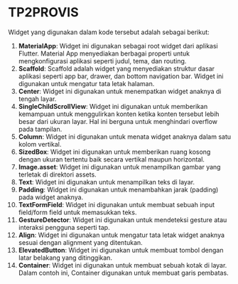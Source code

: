 # TP2PROVIS

Widget yang digunakan dalam kode tersebut adalah sebagai berikut:

1. **MaterialApp**: Widget ini digunakan sebagai root widget dari aplikasi Flutter. Material App menyediakan berbagai properti untuk mengkonfigurasi aplikasi seperti judul, tema, dan routing.
2. **Scaffold**: Scaffold adalah widget yang menyediakan struktur dasar aplikasi seperti app bar, drawer, dan bottom navigation bar. Widget ini digunakan untuk mengatur tata letak halaman.
3. **Center**: Widget ini digunakan untuk menempatkan widget anaknya di tengah layar.
4. **SingleChildScrollView**: Widget ini digunakan untuk memberikan kemampuan untuk menggulirkan konten ketika konten tersebut lebih besar dari ukuran layar. Hal ini berguna untuk menghindari overflow pada tampilan.
5. **Column**: Widget ini digunakan untuk menata widget anaknya dalam satu kolom vertikal.
6. **SizedBox**: Widget ini digunakan untuk memberikan ruang kosong dengan ukuran tertentu baik secara vertikal maupun horizontal.
7. **Image.asset**: Widget ini digunakan untuk menampilkan gambar yang terletak di direktori assets.
8. **Text**: Widget ini digunakan untuk menampilkan teks di layar.
9. **Padding**: Widget ini digunakan untuk menambahkan jarak (padding) pada widget anaknya.
10. **TextFormField**: Widget ini digunakan untuk membuat sebuah input field/form field untuk memasukkan teks.
11. **GestureDetector**: Widget ini digunakan untuk mendeteksi gesture atau interaksi pengguna seperti tap.
12. **Align**: Widget ini digunakan untuk mengatur tata letak widget anaknya sesuai dengan alignment yang ditentukan.
13. **ElevatedButton**: Widget ini digunakan untuk membuat tombol dengan latar belakang yang ditinggikan.
14. **Container**: Widget ini digunakan untuk membuat sebuah kotak di layar. Dalam contoh ini, Container digunakan untuk membuat garis pembatas.
